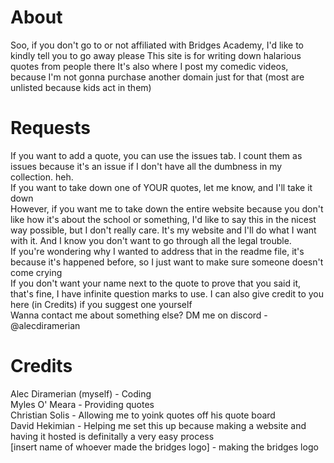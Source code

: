 #  About
Soo, if you don't go to or not affiliated with Bridges Academy, I'd like to kindly tell you to go away please
This site is for writing down halarious quotes from people there
It's also where I post my comedic videos, because I'm not gonna purchase another domain just for that (most are unlisted because kids act in them)
# Requests
If you want to add a quote, you can use the issues tab. I count them as issues because it's an issue if I don't have all the dumbness in my collection. heh.<br>
If you want to take down one of YOUR quotes, let me know, and I'll take it down<br>
However, if you want me to take down the entire website because you don't like how it's about the school or something, I'd like to say this in the nicest way possible, but I don't really care. It's my website and I'll do what I want with it. And I know you don't want to go through all the legal trouble.<br>
If you're wondering why I wanted to address that in the readme file, it's because it's happened before, so I just want to make sure someone doesn't come crying<br>
If you don't want your name next to the quote to prove that you said it, that's fine, I have infinite question marks to use. I can also give credit to you here (in Credits) if you suggest one yourself<br>
Wanna contact me about something else? DM me on discord - @alecdiramerian
# Credits
Alec Diramerian (myself) - Coding<br>
Myles O' Meara - Providing quotes<br>
Christian Solis - Allowing me to yoink quotes off his quote board<br>
David Hekimian - Helping me set this up because making a website and having it hosted is definitally a very easy process<br>
[insert name of whoever made the bridges logo] - making the bridges logo
